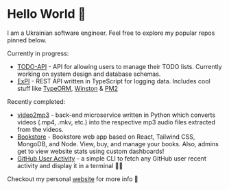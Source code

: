 # Hello World 👋

I am a Ukrainian software engineer. Feel free to explore my popular repos pinned below.

Currently in progress:

* [TODO-API](https://github.com/UkrainianProgrammer/TODO-API) - API for allowing users to manage their TODO lists. Currently working on system design and database schemas.
* [ExPI](https://github.com/UkrainianProgrammer/ExPI) - REST API written in TypeScript for logging data. Includes cool stuff like [TypeORM](https://typeorm.io/), [Winston](https://github.com/winstonjs/winston) & [PM2](https://pm2.keymetrics.io/)

Recently completed:

* [video2mp3](https://github.com/UkrainianProgrammer/video2mp3) - back-end microservice written in Python which converts videos (.mp4, .mkv, etc.) into the respective mp3 audio files extracted from the videos.
* [Bookstore](https://github.com/UkrainianProgrammer/bookstore) - Bookstore web app based on React, Tailwind CSS, MongoDB, and Node. View, buy, and manage your books. Also, admins get to view website stats using custom dashboards!
* [GitHub User Activity](https://github.com/UkrainianProgrammer/Git-Activity) - a simple CLI to fetch any GitHub user recent activity and display it in a terminal 🧑‍💻

Checkout my personal [website](https://ukrainianprogrammer.github.io/) for more info 🤌
